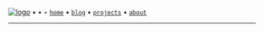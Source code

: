[![logo](/favicon.ico)](/) • • ◦ [`home`](/) •   [`blog`](/blogs/) • [`projects`](/projects/) • [`about`](/about)

----


